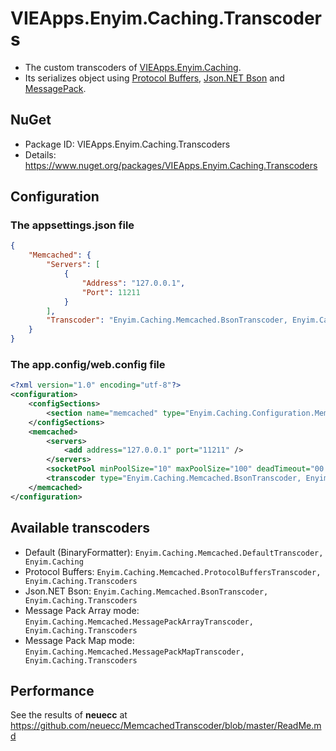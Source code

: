 # VIEApps.Enyim.Caching.Transcoders
- The custom transcoders of [VIEApps.Enyim.Caching](https://github.com/vieapps/Enyim.Caching).
- Its serializes object using [Protocol Buffers](http://code.google.com/p/protobuf-net/), [Json.NET Bson](https://github.com/JamesNK/Newtonsoft.Json.Bson) and [MessagePack](https://github.com/msgpack/msgpack-cli).
## NuGet
- Package ID: VIEApps.Enyim.Caching.Transcoders
- Details: https://www.nuget.org/packages/VIEApps.Enyim.Caching.Transcoders
## Configuration
### The appsettings.json file
```json
{
	"Memcached": {
		"Servers": [
			{
				"Address": "127.0.0.1",
				"Port": 11211
			}
		],
		"Transcoder": "Enyim.Caching.Memcached.BsonTranscoder, Enyim.Caching.Transcoders"
	}
}
```
### The app.config/web.config file 
```xml
<?xml version="1.0" encoding="utf-8"?>
<configuration>
	<configSections>
		<section name="memcached" type="Enyim.Caching.Configuration.MemcachedClientConfigurationSectionHandler, Enyim.Caching" />
	</configSections>
	<memcached>
		<servers>
			<add address="127.0.0.1" port="11211" />
		</servers>
		<socketPool minPoolSize="10" maxPoolSize="100" deadTimeout="00:01:00" connectionTimeout="00:00:05" receiveTimeout="00:00:01" />
		<transcoder type="Enyim.Caching.Memcached.BsonTranscoder, Enyim.Caching.Transcoders" />
	</memcached>
</configuration>
```
## Available transcoders
- Default (BinaryFormatter): `Enyim.Caching.Memcached.DefaultTranscoder, Enyim.Caching`
- Protocol Buffers: `Enyim.Caching.Memcached.ProtocolBuffersTranscoder, Enyim.Caching.Transcoders`
- Json.NET Bson: `Enyim.Caching.Memcached.BsonTranscoder, Enyim.Caching.Transcoders`
- Message Pack Array mode: `Enyim.Caching.Memcached.MessagePackArrayTranscoder, Enyim.Caching.Transcoders`
- Message Pack Map mode: `Enyim.Caching.Memcached.MessagePackMapTranscoder, Enyim.Caching.Transcoders`
## Performance
See the results of <b>neuecc</b> at https://github.com/neuecc/MemcachedTranscoder/blob/master/ReadMe.md